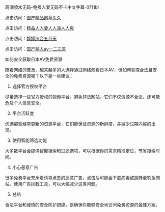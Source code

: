 高潮喷水无码-免费人妻无码不卡中文字幕-0711bl

点击访问：<a href="https://heiliaoow5kzm.pages.dev">国产精品嫩草久久</a>

点击访问：<a href="https://heiliaowzu4ur.pages.dev">精品人人妻人人澡人人爽</a>

点击访问：<a href="https://heiliaoga6s9v.pages.dev">婷婷综合五月天</a>

点击访问：<a href="https://heiliao2dmwwy.pages.dev">国产熟人av一二三区</a>

如何安全获取日本AV免费资源

随着网络的普及，越来越多的人选择通过网络观看日本AV，但如何获取合法且安全的免费资源呢？以下是一些建议：

1. 选择官方授权平台

尽量选择一些官方授权的视频平台，避免非法网站，它们不仅资源不合法，还可能危及个人信息安全。

2. 平台活跃度

优选那些经常更新的资源平台，它们能保证资源的新鲜度，并减少过期内容的出现。

3. 使用智能筛选功能

大多数平台会提供智能搜索和过滤选项，可以根据你的需求精准定位，节省搜索时间。

4. 小心恶意广告

很多免费平台充斥着诱导点击的恶意广告，点击后可能会下载病毒或跳转至钓鱼网站。使用广告拦截工具，可以大幅减少这类问题。

5. 总结

合法平台和谨慎的安全防护措施，是确保你能够安全地访问免费资源的最佳方案。

<span style="display:none;">[Canonical link](https://github.com/bl071125/12703)</span>
